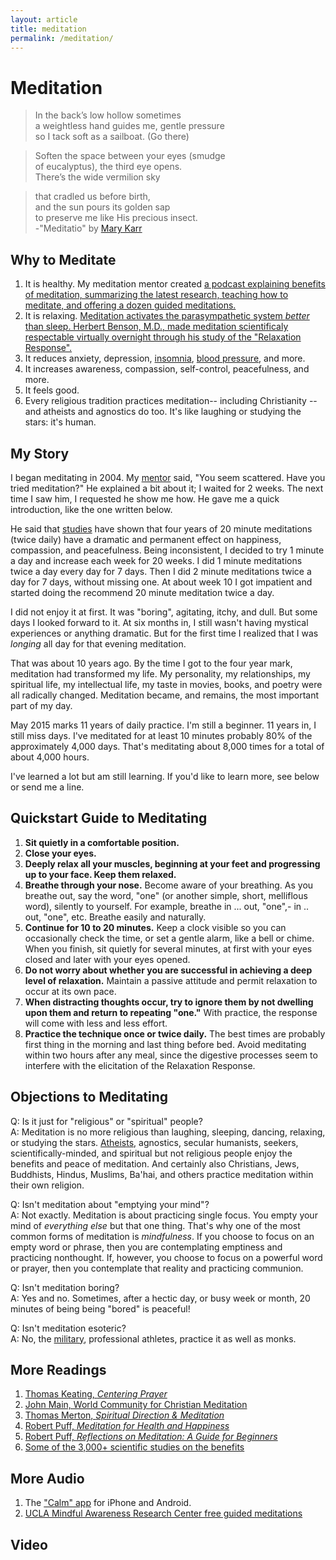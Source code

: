 ```yaml
---
layout: article
title: meditation
permalink: /meditation/
--- 
```


# Meditation #

>In the back’s low hollow sometimes  
a weightless hand guides me, gentle pressure   
so I tack soft as a sailboat. (Go there)   

>Soften the space between your eyes (smudge  
of eucalyptus), the third eye opens.   
There’s the wide vermilion sky

>that cradled us before birth,     
and the sun pours its golden sap    
to preserve me like His precious insect.   
>-"Meditatio" by [Mary Karr](http://www.marykarr.com/books.php)


## Why to Meditate ##

1. It is healthy. My meditation mentor created [a podcast explaining benefits of meditation, summarizing the latest research, teaching how to meditate, and offering a dozen guided meditations.](http://www.meditationforhealthpodcast.com/)
2. It is relaxing. [Meditation activates the parasympathetic system *better* than sleep. Herbert Benson, M.D., made meditation scientificaly respectable virtually overnight through his study of the "Relaxation Response".](https://www.bensonhenryinstitute.org/about/dr-herbert-benson)
3. It reduces anxiety, depression, [insomnia](http://www.health.harvard.edu/blog/mindfulness-meditation-helps-fight-insomnia-improves-sleep-201502187726), [blood pressure](http://www.heart.org/HEARTORG/Conditions/More/MyHeartandStrokeNews/Meditation-and-Heart-Disease-Stroke_UCM_452930_Article.jsp#), and more.
4. It increases awareness, compassion, self-control, peacefulness, and more. 
5. It feels good. 
6. Every religious tradition practices meditation-- including Christianity -- and atheists and agnostics do too. It's like laughing or studying the stars: it's human.

## My Story  ##

I began meditating in 2004. My [mentor](http://www.doctorpuff.com/) said, "You seem scattered. Have you tried meditation?" He explained a bit about it; I waited for 2 weeks. The next time I saw him, I requested he show me how. He gave me a quick introduction, like the one written below. 

He said that [studies](http://liveanddare.com/benefits-of-meditation/) have shown that four years of 20 minute meditations (twice daily) have a dramatic and permanent effect on happiness, compassion, and peacefulness. Being inconsistent, I decided to try 1 minute a day and increase each week for 20 weeks. I did 1 minute meditations twice a day every day for 7 days. Then I did 2 minute meditations twice a day for 7 days, without missing one. At about week 10 I got impatient and started doing the recommend 20 minute meditation twice a day. 

I did not enjoy it at first. It was "boring", agitating, itchy, and dull. But some days I looked forward to it. At six months in, I still wasn't having mystical experiences or anything dramatic. But for the first time I realized that I was *longing* all day for that evening meditation. 

That was about 10 years ago. By the time I got to the four year mark, meditation had transformed my life. My personality, my relationships, my spiritual life, my intellectual life, my taste in movies, books, and poetry were all radically changed. Meditation became, and remains, the most important part of my day. 

May 2015 marks 11 years of daily practice. I'm still a beginner. 11 years in, I still miss days. I've meditated for at least 10 minutes probably 80% of the approximately 4,000 days. That's meditating about 8,000 times for a total of about 4,000 hours. 

I've learned a lot but am still learning. If you'd like to learn more, see below or send me a line. 
 
## Quickstart Guide to Meditating ##

1.   **Sit quietly in a comfortable position.**
2.  **Close your eyes.**
3. **Deeply relax all your muscles, beginning at your feet and progressing up to your face.  Keep them relaxed.**
4.  **Breathe through your nose.**
Become aware of your breathing. As you breathe out, say the word, "one" (or another simple, short, melliflous word), silently to yourself. For example, breathe in ... out, "one",- in .. out, "one", etc. Breathe easily and naturally.
5.  **Continue for 10 to 20 minutes.** 
Keep a clock visible so you can occasionally check the time, or set a gentle alarm, like a bell or chime. When you finish, sit quietly for several minutes, at first with your eyes closed and later with your eyes opened.
6.  **Do not worry about whether you are successful in achieving a deep level of relaxation.** Maintain a passive attitude and permit relaxation to occur at its own pace. 
7. **When distracting thoughts occur, try to ignore them by not dwelling upon them and return to repeating "one."** With practice, the response will come with less and less effort. 
8. **Practice the technique once or twice daily.** The best times are probably first thing in the morning and last thing before bed. Avoid meditating within two hours after any meal, since the digestive processes seem to interfere with the elicitation of the Relaxation Response. 

## Objections to Meditating ##

Q: Is it just for "religious" or "spiritual" people?   
A: Meditation is no more religious than laughing, sleeping, dancing, relaxing, or studying the stars. [Atheists](http://www.samharris.org/blog/item/how-to-meditate), agnostics, secular humanists, seekers, scientifically-minded, and spiritual but not religious people enjoy the benefits and peace of meditation. And certainly also Christians, Jews, Buddhists, Hindus, Muslims, Ba'hai, and others practice meditation within their own religion. 

Q: Isn't meditation about "emptying your mind"?   
A: Not exactly. Meditation is about practicing single focus. You empty your mind of *everything else* but that one thing. That's why one of the most common forms of meditation is *mindfulness*. If you choose to focus on an empty word or phrase, then you are contemplating emptiness and practicing nonthought. If, however, you choose to focus on a powerful word or prayer, then you contemplate that reality and practicing communion.

Q: Isn't meditation boring?  
A: Yes and no. Sometimes, after a hectic day, or busy week or month, 20 minutes of being being "bored" is peaceful!

Q: Isn't meditation esoteric?   
A: No, the [military](http://psychcentral.com/news/2010/02/18/mindfulness-training-helpful-for-the-military/11562.html), professional athletes, practice it as well as monks. 

## More Readings ##

1. [Thomas Keating, *Centering Prayer*](http://www.centeringprayer.com/)
2. [John Main, World Community for Christian Meditation](http://wccm-usa.org/)
3. [Thomas Merton, *Spiritual Direction & Meditation*](http://amzn.to/1IBdkV5)
4. [Robert Puff, *Meditation for Health and Happiness*](http://www.amazon.com/Meditation-Health-Happiness-Robert-Puff-ebook/dp/B005XR4ANS)
5. [Robert Puff, *Reflections on Meditation: A Guide for Beginners*](http://www.amazon.com/Reflections-Meditation-A-Guide-Beginners-ebook/dp/B005VQUZNU/ref=pd_sim_351_2?ie=UTF8&dpID=41-IouFr2oL&dpSrc=sims&preST=_AC_UL160_SR127%2C160_&refRID=18YA35XJ68S5PAHZ53XS)
6. [Some of the 3,000+ scientific studies on the benefits](http://liveanddare.com/benefits-of-meditation/)

## More Audio  ##

1. The ["Calm" app](http://www.calm.com/) for iPhone and Android. 
2. [UCLA Mindful Awareness Research Center free guided meditations](http://marc.ucla.edu/body.cfm?id=22&oTopID=22)

## Video ##

